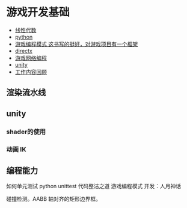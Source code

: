# 游戏开发基础
+ <a href='线性代数.md'>线性代数</a>
+ <a href='python.md'>python</a>
+ <a href='游戏编程模式.md'>游戏编程模式 这书写的挺好，对游戏项目有一个框架</a>
+ <a href='directx.md'>directx</a>
+ <a href='network.md'>游戏网络编程</a>
+ <a href='unity.md'>unity</a>
+ <a href='review.md'>工作内容回顾</a>

## 渲染流水线


## unity
### shader的使用
### 动画 IK




## 编程能力
如何单元测试
python unittest
代码整洁之道
游戏编程模式
开发：人月神话

碰撞检测。AABB 轴对齐的矩形边界框。

